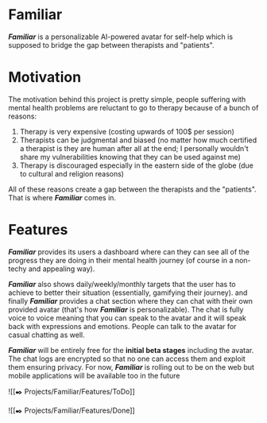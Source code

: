 # Familiar
_**Familiar**_ is a personalizable AI-powered avatar for self-help which is supposed to bridge the gap between therapists and "patients".
# Motivation
The motivation behind this project is pretty simple, people suffering with mental health problems are reluctant to go to therapy because of a bunch of reasons:

1. Therapy is very expensive (costing upwards of 100$ per session)
2. Therapists can be judgmental and biased (no matter how much certified a therapist is they are human after all at the end; I personally wouldn't share my vulnerabilities knowing that they can be used against me)
3. Therapy is discouraged especially in the eastern side of the globe (due to cultural and religion reasons)

All of these reasons create a gap between the therapists and the "patients". That is where _**Familiar**_ comes in.

# Features
_**Familiar**_ provides its users a dashboard where can they can see all of the progress they are doing in their mental health journey (of course in a non-techy and appealing way).

_**Familiar**_ also shows daily/weekly/monthly targets that the user has to achieve to better their situation (essentially, gamifying their journey). and finally _**Familiar**_ provides a chat section where they can chat with their own provided avatar (that's how _**Familiar**_ is personalizable). The chat is fully voice to voice meaning that you can speak to the avatar and it will speak back with expressions and emotions. People can talk to the avatar for casual chatting as well.

_**Familiar**_ will be entirely free for the **initial beta stages** including the avatar. The chat logs are encrypted so that no one can access them and exploit them ensuring privacy. For now, _**Familiar**_ is rolling out to be on the web but mobile applications will be available too in the future

![[✒️ Projects/Familiar/Features/ToDo]]

![[✒️ Projects/Familiar/Features/Done]]

